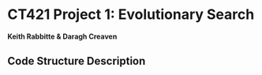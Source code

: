 # CT421 Project 1: Evolutionary Search
**Keith Rabbitte & Daragh Creaven**
## Code Structure Description

